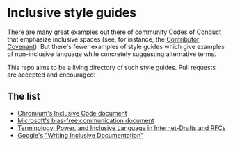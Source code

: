 # Inclusive style guides

There are many great examples out there of community Codes of Conduct that emphasize inclusive spaces (see, for instance, the [Contributor Covenant](https://www.contributor-covenant.org/)).  But there's fewer examples of style guides which give examples of non-inclusive language while concretely suggesting alternative terms.

This repo aims to be a living directory of such style guides.  Pull requests are accepted and encouraged!

## The list

* [Chromium's Inclusive Code document](https://chromium.googlesource.com/chromium/src/+/master/styleguide/inclusive_code.md)
* [Microsoft's bias-free communication document](https://docs.microsoft.com/en-us/style-guide/bias-free-communication)
* [Terminology, Power, and Inclusive Language in Internet-Drafts and RFCs](https://tools.ietf.org/html/draft-knodel-terminology-03)
* [Google's "Writing Inclusive Documentation"](https://developers.google.com/style/inclusive-documentation?hl=en)
